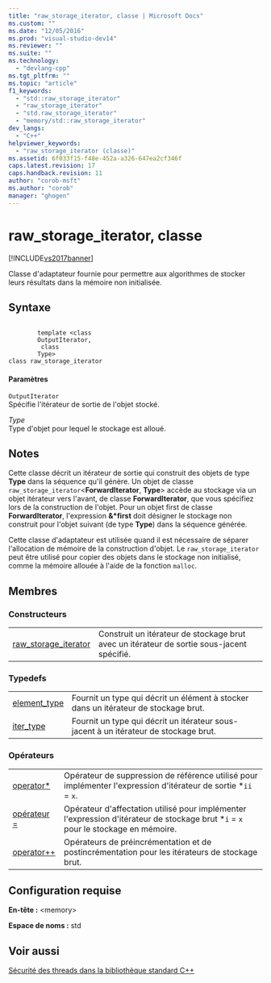 ```yaml
---
title: "raw_storage_iterator, classe | Microsoft Docs"
ms.custom: ""
ms.date: "12/05/2016"
ms.prod: "visual-studio-dev14"
ms.reviewer: ""
ms.suite: ""
ms.technology: 
  - "devlang-cpp"
ms.tgt_pltfrm: ""
ms.topic: "article"
f1_keywords: 
  - "std::raw_storage_iterator"
  - "raw_storage_iterator"
  - "std.raw_storage_iterator"
  - "memory/std::raw_storage_iterator"
dev_langs: 
  - "C++"
helpviewer_keywords: 
  - "raw_storage_iterator (classe)"
ms.assetid: 6f033f15-f48e-452a-a326-647ea2cf346f
caps.latest.revision: 17
caps.handback.revision: 11
author: "corob-msft"
ms.author: "corob"
manager: "ghogen"
---
```

# raw_storage_iterator, classe
[!INCLUDE[vs2017banner](../assembler/inline/includes/vs2017banner.md)]

Classe d'adaptateur fournie pour permettre aux algorithmes de stocker leurs résultats dans la mémoire non initialisée.  
  
## Syntaxe  
  
```  
  
        template <class   
        OutputIterator,  
         class   
        Type>  
class raw_storage_iterator  
```  
  
#### Paramètres  
 `OutputIterator`  
 Spécifie l'itérateur de sortie de l'objet stocké.  
  
 *Type*  
 Type d'objet pour lequel le stockage est alloué.  
  
## Notes  
 Cette classe décrit un itérateur de sortie qui construit des objets de type **Type** dans la séquence qu'il génère.  Un objet de classe `raw_storage_iterator`\<**ForwardIterator**, **Type**\> accède au stockage via un objet itérateur vers l'avant, de classe **ForwardIterator**, que vous spécifiez lors de la construction de l'objet.  Pour un objet first de classe **ForwardIterator**, l'expression **&\*first** doit désigner le stockage non construit pour l'objet suivant \(de type **Type**\) dans la séquence générée.  
  
 Cette classe d'adaptateur est utilisée quand il est nécessaire de séparer l'allocation de mémoire de la construction d'objet.  Le `raw_storage_iterator` peut être utilisé pour copier des objets dans le stockage non initialisé, comme la mémoire allouée à l'aide de la fonction `malloc`.  
  
## Membres  
  
### Constructeurs  
  
|||  
|-|-|  
|[raw\_storage\_iterator](../Topic/raw_storage_iterator::raw_storage_iterator.md)|Construit un itérateur de stockage brut avec un itérateur de sortie sous\-jacent spécifié.|  
  
### Typedefs  
  
|||  
|-|-|  
|[element\_type](../Topic/raw_storage_iterator::element_type.md)|Fournit un type qui décrit un élément à stocker dans un itérateur de stockage brut.|  
|[iter\_type](../Topic/raw_storage_iterator::iter_type.md)|Fournit un type qui décrit un itérateur sous\-jacent à un itérateur de stockage brut.|  
  
### Opérateurs  
  
|||  
|-|-|  
|[operator\*](../Topic/raw_storage_iterator::operator*.md)|Opérateur de suppression de référence utilisé pour implémenter l'expression d'itérateur de sortie \*`ii` \= `x`.|  
|[opérateur \=](../Topic/raw_storage_iterator::operator=.md)|Opérateur d'affectation utilisé pour implémenter l'expression d'itérateur de stockage brut \*`i` \= `x` pour le stockage en mémoire.|  
|[operator\+\+](../Topic/raw_storage_iterator::operator++.md)|Opérateurs de préincrémentation et de postincrémentation pour les itérateurs de stockage brut.|  
  
## Configuration requise  
 **En\-tête :** \<memory\>  
  
 **Espace de noms :** std  
  
## Voir aussi  
 [Sécurité des threads dans la bibliothèque standard C\+\+](../standard-library/thread-safety-in-the-cpp-standard-library.md)